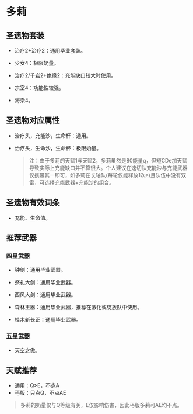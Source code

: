 # 多莉

## 圣遗物套装  

- 治疗2+治疗2：通用毕业套装。  

- 少女4：极限奶量。  

- 治疗2/千岩2+绝缘2：充能缺口较大时使用。  

- 宗室4：功能性较强。  

- 海染4。  

## 圣遗物对应属性  

- 治疗头，充能沙，生命杯：通用。  

- 治疗头，生命沙，生命杯：极限奶量。  

  > 注：由于多莉的天赋1与天赋2，多莉虽然是80能量q，但短CDe加天赋导致实际上充能缺口并不算很大。个人建议在速切队充能沙与充能武器仅携带其一即可，如多莉在长轴队(每轮仅能释放1次e)且队伍中没有双雷，可选择充能武器+充能沙的组合。  

## 圣遗物有效词条  

- 充能、生命值。  

## 推荐武器  

### 四星武器  

- 钟剑：通用毕业武器。  

- 祭礼大剑：通用毕业武器。  

- 西风大剑：通用毕业武器。  

- 森林王器：通用毕业武器，推荐在激化或绽放队中使用。  

- 桂木斩长正：通用毕业武器。  

### 五星武器  

- 天空之傲。

## 天赋推荐  

- 通用：Q>E，不点A  
- 丐版：只点Q，不点AE  

> 多莉的奶量仅与Q等级有关，E仅影响伤害，因此丐版多莉可AE均不点。  
